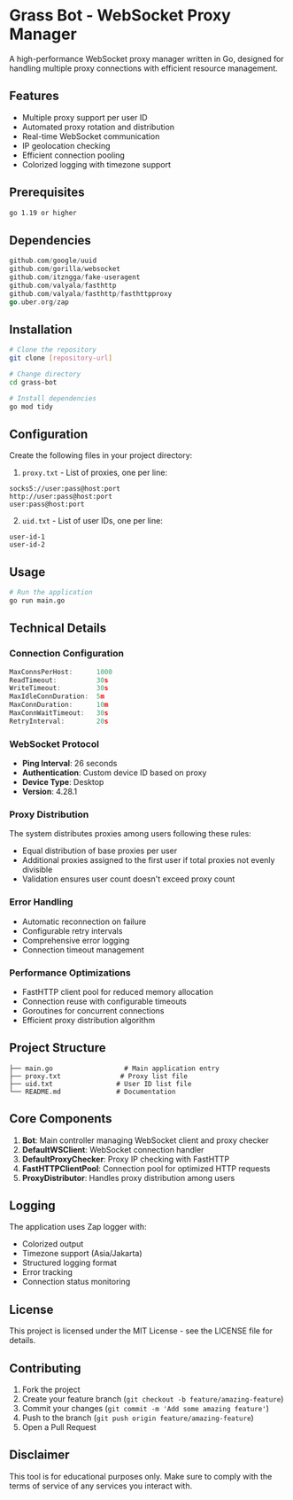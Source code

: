 # Grass Bot - WebSocket Proxy Manager

A high-performance WebSocket proxy manager written in Go, designed for handling multiple proxy connections with efficient resource management.

## Features

- Multiple proxy support per user ID
- Automated proxy rotation and distribution
- Real-time WebSocket communication
- IP geolocation checking
- Efficient connection pooling
- Colorized logging with timezone support

## Prerequisites

```bash
go 1.19 or higher
```

## Dependencies

```go
github.com/google/uuid
github.com/gorilla/websocket
github.com/itzngga/fake-useragent
github.com/valyala/fasthttp
github.com/valyala/fasthttp/fasthttpproxy
go.uber.org/zap
```

## Installation

```bash
# Clone the repository
git clone [repository-url]

# Change directory
cd grass-bot

# Install dependencies
go mod tidy

```

## Configuration

Create the following files in your project directory:

1. `proxy.txt` - List of proxies, one per line:
```
socks5://user:pass@host:port
http://user:pass@host:port
user:pass@host:port
```

2. `uid.txt` - List of user IDs, one per line:
```
user-id-1
user-id-2
```

## Usage

```bash
# Run the application
go run main.go
```

## Technical Details

### Connection Configuration

```go
MaxConnsPerHost:      1000
ReadTimeout:          30s
WriteTimeout:         30s
MaxIdleConnDuration:  5m
MaxConnDuration:      10m
MaxConnWaitTimeout:   30s
RetryInterval:        20s
```

### WebSocket Protocol

- **Ping Interval**: 26 seconds
- **Authentication**: Custom device ID based on proxy
- **Device Type**: Desktop
- **Version**: 4.28.1

### Proxy Distribution

The system distributes proxies among users following these rules:
- Equal distribution of base proxies per user
- Additional proxies assigned to the first user if total proxies not evenly divisible
- Validation ensures user count doesn't exceed proxy count

### Error Handling

- Automatic reconnection on failure
- Configurable retry intervals
- Comprehensive error logging
- Connection timeout management

### Performance Optimizations

- FastHTTP client pool for reduced memory allocation
- Connection reuse with configurable timeouts
- Goroutines for concurrent connections
- Efficient proxy distribution algorithm

## Project Structure

```
├── main.go                  # Main application entry
├── proxy.txt               # Proxy list file
├── uid.txt                # User ID list file
└── README.md              # Documentation
```

## Core Components

1. **Bot**: Main controller managing WebSocket client and proxy checker
2. **DefaultWSClient**: WebSocket connection handler
3. **DefaultProxyChecker**: Proxy IP checking with FastHTTP
4. **FastHTTPClientPool**: Connection pool for optimized HTTP requests
5. **ProxyDistributor**: Handles proxy distribution among users

## Logging

The application uses Zap logger with:
- Colorized output
- Timezone support (Asia/Jakarta)
- Structured logging format
- Error tracking
- Connection status monitoring

## License

This project is licensed under the MIT License - see the LICENSE file for details.

## Contributing

1. Fork the project
2. Create your feature branch (`git checkout -b feature/amazing-feature`)
3. Commit your changes (`git commit -m 'Add some amazing feature'`)
4. Push to the branch (`git push origin feature/amazing-feature`)
5. Open a Pull Request

## Disclaimer

This tool is for educational purposes only. Make sure to comply with the terms of service of any services you interact with.